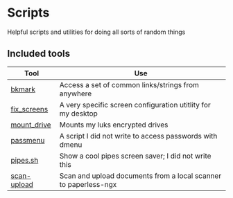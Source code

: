 # Scripts

Helpful scripts and utilities for doing all sorts of random things

## Included tools

| Tool | Use |
| ---- | --- |
| [bkmark](bkmark) | Access a set of common links/strings from anywhere |
| [fix_screens](fix_screens) | A very specific screen configuration utitlity for my desktop |
| [mount_drive](mount_drive) | Mounts my luks encrypted drives |
| [passmenu](passmenu) | A script I did not write to access passwords with dmenu | 
| [pipes.sh](pipes.sh) | Show a cool pipes screen saver; I did not write this |
| [scan-upload](scan-upload) | Scan and upload documents from a local scanner to paperless-ngx |
